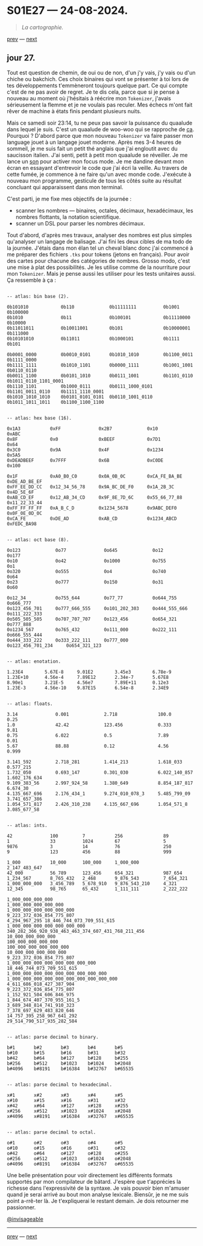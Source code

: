 # S01E27 — 24-08-2024.

> *La cartographie.*

[prev](S01E26-23-08-2024.md) — [next](S01E28-25-08-2024.md)

## jour 27.

Tout est question de chemin, de oui ou de non, d'un j'y vais, j'y vais ou d'un chiche ou bakchich. Ces choix binaires qui vont se présenter à toi lors de tes développements t'emmèneront toujours quelque part. Ce qui compte c'est de ne pas avoir de regret. Je te dis cela, parce que si je pense à nouveau au moment où j'hésitais à réécrire mon `Tokenizer`, j'avais sérieusement la flemme et je ne voulais pas reculer. Mes échecs m'ont fait rêver de machine à états finis pendant plusieurs nuits.    

Mais ce samedi soir 23:14, tu ne peux pas savoir la puissance du quaalude dans lequel je suis. C'est un quaalude de woo-woo qui se rapproche de [ça](https://www.youtube.com/watch?v=Octg-wCZmtM). Pourquoi ? D'abord parce que mon nouveau `Tokenizer` va faire passer mon language jouet à un langage jouet moderne. Après mes 3-4 heures de sommeil, je me suis fait un petit thé anglais que j'ai engloutit avec du saucisson italien. J'ai senti, petit à petit mon quaalude se réveiller. Je me lance un [son](https://www.youtube.com/watch?v=Octg-wCZmtM) pour activer mon focus mode. Je me dandine devant mon écran en essayant d'entrevoir le code que j'ai écri la veille. Au travers de cette fumée, je commence à ne faire qu'un avec monde code. J'exécute à nouveau mon programme, gesticule de tous les côtés suite au résultat concluant qui apparaissent dans mon terminal.    

C'est parti, je me fixe mes objectifs de la journée :   

- scanner les nombres — binaires, octales, décimaux, hexadécimaux, les nombres flottants, la notation scientifique.
- scanner un DSL pour parser les nombres décimaux.

Tout d'abord, d'après mes travaux, analyser des nombres est plus simples qu'analyser un langage de balisage. J'ai fini les deux cibles de ma todo de la journée. J'étais dans mon élan tel un cheval blanc donc j'ai commencé à me préparer des fichiers `.tks` pour tokens (jetons en français). Pour avoir des cartes pour chacune des catégories de nombres. Grosso modo, c'est une mise à plat des possibilités. Je les utilise comme de la nourriture pour mon `Tokenizer`. Mais je pense aussi les utiliser pour les tests unitaires aussi. Ça ressemble à ça :   

```

-- atlas: bin base (2).

0b101010            0b110             0b11111111          0b1001              0b100000
0b1010              0b11              0b100101            0b11110000          0b10000
0b11011011          0b10011001        0b101               0b10000001          0b111000
0b10101010          0b11011           0b1000101           0b1111              0b101

0b0001_0000         0b0010_0101       0b1010_1010         0b1100_0011         0b1111_0000
0b1111_1111         0b1010_1101       0b0000_1111         0b1001_1001         0b0110_0110
0b0011_1100         0b0101_1010       0b0111_1001         0b1101_0110         0b1011_0110_1101_0001
0b1110_1101         0b1000_0111       0b0111_1000_0101    0b1101_0011_0110    0b1111_1110_0001
0b1010_1010_1010    0b0101_0101_0101  0b0110_1001_0110    0b1011_1011_1011    0b1100_1100_1100

```

```

-- atlas: hex base (16).

0x1A3           0xFF              0x2B7             0x10              0xABC
0x8F            0x0               0xBEEF            0x7D1             0x64
0x3C0           0x9A              0x4F              0x1234            0x5A5
0xDEADBEEF      0x7FFF            0x6B              0xC0DE            0x100

0x1F            0xA0_B0_C0        0x0A_0B_0C        0xCA_FE_BA_BE     0xDE_AD_BE_EF
0xFF_EE_DD_CC   0x12_34_56_78     0x9A_BC_DE_F0     0x1A_2B_3C        0x4D_5E_6F
0xAB_CD_EF      0x12_AB_34_CD     0x9F_8E_7D_6C     0x55_66_77_88     0x11_22_33_44
0xFF_FF_FF_FF   0xA_B_C_D         0x1234_5678       0x9ABC_DEF0       0x0F_0E_0D_0C
0xCA_FE         0xDE_AD           0xAB_CD           0x1234_ABCD       0xFEDC_BA98

```

```

-- atlas: oct base (8).

0o123             0o77              0o645             0o12                  0o177
0o10              0o42              0o1000            0o755                 0o1
0o320             0o555             0o4               0o740                 0o64
0o23              0o777             0o150             0o31                  0o60

0o12_34           0o755_644         0o77_77           0o644_755             0o666_777
0o123_456_701     0o777_666_555     0o101_202_303     0o444_555_666         0o111_222_333
0o505_505_505     0o707_707_707     0o123_456         0o654_321             0o777_888
0o1234_567        0o765_432         0o111_000         0o222_111             0o666_555_444
0o444_333_222     0o333_222_111     0o777_000         0o123_456_701_234     0o654_321_123

```

```

-- atlas: enotation.

1.23E4        5.67E-8     9.01E2        3.45e3        6.78e-9
1.23E+10      4.56e-4     7.89E12       2.34e-7       5.67E8
8.90e1        3.21E-5     4.56e7        7.89E+11      0.12e3
1.23E-3       4.56e-10    9.87E15       6.54e-8       2.34E9

```

```

-- atlas: floats.

3.14              0.001             2.718               100.0             0.25
1.0               42.42             123.456             0.333             9.81
0.75              6.022             0.5                 7.89              0.01
5.67              88.88             0.12                4.56              0.999

3.141_592         2.718_281         1.414_213           1.618_033         0.577_215
1.732_050         0.693_147         0.301_030           6.022_140_857     1.602_176_634
9.109_383_56      2.997_924_58      1.380_649           8.854_187_817     6.674_30
4.135_667_696     2.176_434_1       9.274_010_078_3     5.485_799_09      3.741_657_386
1.054_571_817     2.426_310_238     4.135_667_696       1.054_571_8       3.085_677_58

```

```

-- atlas: ints.

42              100         7           256               89
1               33          1024        67                5
9876            3           14          76                250
9               123         456         88                999

1_000           10_000      100_000     1_000_000         2_147_483_647
42_000          56_789      123_456     654_321           987_654
1_234_567       8_765_432   2_468       9_876_543         7_654_321
1_000_000_000   3_456_789   5_678_910   9_876_543_210     4_321
12_345          98_765      65_432      1_111_111         2_222_222

1_000_000_000_000                                         1_000_000_000_000_000                              
1_000_000_000_000_000_000                                 9_223_372_036_854_775_807
4_294_967_295 18_446_744_073_709_551_615                  1_000_000_000_000_000_000_000
340_282_366_920_938_463_463_374_607_431_768_211_456       10_000_000_000_000
100_000_000_000_000                                       100_000_000_000_000_000
10_000_000_000_000_000                                    9_223_372_036_854_775_807
1_000_000_000_000_000_000_000_000                         18_446_744_073_709_551_615
1_000_000_000_000_000_000_000_000_000                     1_000_000_000_000_000_000_000_000_000_000
4_611_686_018_427_387_904                                 9_223_372_036_854_775_807
1_152_921_504_606_846_975                                 1_844_674_407_370_955_161_5
3_689_348_814_741_910_323                                 7_378_697_629_483_820_646
14_757_395_258_967_641_292                                29_514_790_517_935_282_584

```

```

-- atlas: parse decimal to binary.

b#1       b#2       b#3       b#4       b#5
b#10      b#15      b#16      b#31      b#32
b#42      b#64      b#127     b#128     b#255
b#256     b#512     b#1023    b#1024    b#2048
b#4096    b#8191    b#16384   b#32767   b#65535

```

```

-- atlas: parse decimal to hexadecimal.

x#1       x#2       x#3       x#4       x#5
x#10      x#15      x#16      x#31      x#32
x#42      x#64      x#127     x#128     x#255
x#256     x#512     x#1023    x#1024    x#2048
x#4096    x#8191    x#16384   x#32767   x#65535

```

```

-- atlas: parse decimal to octal.

o#1       o#2       o#3       o#4       o#5
o#10      o#15      o#16      o#31      o#32
o#42      o#64      o#127     o#128     o#255
o#256     o#512     o#1023    o#1024    o#2048
o#4096    o#8191    o#16384   o#32767   o#65535

```

Une belle présentation pour voir directement les différents formats supportés par mon compilateur de bâtard. J'espère que t'apprécies la richesse dans l'expressivité de la syntaxe. Je vais pouvoir bien m'amuser quand je serai arrivé au bout mon analyse lexicale. Biensûr, je ne me suis point a-rrê-ter là. Je t'expliquerai le restant demain. Je dois retourner me passionner.

[@invisageable](https://twitter.com/invisageable)   

---

[prev](S01E26-23-08-2024.md) — [next](S01E28-25-08-2024.md)   
